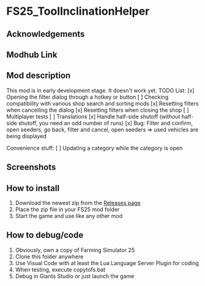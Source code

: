 # FS25_ToolInclinationHelper

## Acknowledgements

## Modhub Link

## Mod description

This mod is in early development stage. It doesn't work yet.
TODO List:
[x] Opening the filter dialog through a hotkey or button
[ ] Checking compatibility with various shop search and sorting mods
[x] Resetting filters when cancelling the dialog
[x] Resetting filters when closing the shop
[ ] Multiplayer tests
[ ] Translations
[x] Handle half-side shutoff (without half-side shutoff, you need an odd number of runs)
[x] Bug: Filter and confirm, open seeders, go back, filter and cancel, open seeders => used vehicles are being displayed

Convenience stuff:
[ ] Updating a category while the category is open

## Screenshots

## How to install

1. Download the newest zip from the [Releases page](https://github.com/Timmeey86/FS25_TramlineWidthChecker/releases)
1. Place the zip file in your FS25 mod folder
1. Start the game and use like any other mod

## How to debug/code

1. Obviously, own a copy of Farming Simulator 25
1. Clone this folder anywhere
1. Use Visual Code with at least the Lua Language Server Plugin for coding
1. When testing, execute copytofs.bat
1. Debug in Giants Studio or just launch the game
